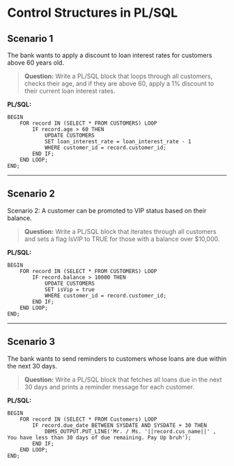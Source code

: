 # Control Structures in PL/SQL

## Scenario 1

The bank wants to apply a discount to loan interest rates for customers above 60 years old.

> **Question:** Write a PL/SQL block that loops through all customers, checks their age, and if they are above 60, apply a 1% discount to their current loan interest rates.

**PL/SQL:**

```
BEGIN
    FOR record IN (SELECT * FROM CUSTOMERS) LOOP
        IF record.age > 60 THEN
            UPDATE CUSTOMERS
            SET loan_interest_rate = loan_interest_rate - 1
            WHERE customer_id = record.customer_id;
        END IF;
    END LOOP;
END;
```

---

## Scenario 2

Scenario 2: A customer can be promoted to VIP status based on their balance.

> **Question:** Write a PL/SQL block that iterates through all customers and sets a flag IsVIP to TRUE for those with a balance over $10,000.

**PL/SQL:**

```
BEGIN
    FOR record IN (SELECT * FROM CUSTOMERS) LOOP
        IF record.balance > 10000 THEN
            UPDATE CUSTOMERS
            SET isVip = true
            WHERE customer_id = record.customer_id;
        END IF;
    END LOOP;
END;
```

---

## Scenario 3

The bank wants to send reminders to customers whose loans are due within the next 30 days.

> **Question:** Write a PL/SQL block that fetches all loans due in the next 30 days and prints a reminder message for each customer.

**PL/SQL:**

```
BEGIN
    FOR record IN (SELECT * FROM Customers) LOOP
        IF record.due_date BETWEEN SYSDATE AND SYSDATE + 30 THEN
            DBMS_OUTPUT.PUT_LINE('Mr. / Ms. '||record.cus_name||' , You have less than 30 days of due remaining. Pay Up bruh');
        END IF;
    END LOOP;
END;
```
